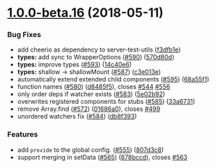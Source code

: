<a name="1.0.0-beta.16"></a>
# [1.0.0-beta.16](https://github.com/vuejs/vue-test-utils/compare/v1.0.0-beta.15...v1.0.0-beta.16) (2018-05-11)


### Bug Fixes

* add cheerio as dependency to server-test-utils ([f3dfb1e](https://github.com/vuejs/vue-test-utils/commit/f3dfb1e))
* **types:** add sync to WrapperOptions ([#590](https://github.com/vuejs/vue-test-utils/issues/590)) ([570d80d](https://github.com/vuejs/vue-test-utils/commit/570d80d))
* **types:** improve types ([#593](https://github.com/vuejs/vue-test-utils/issues/593)) ([14c40e6](https://github.com/vuejs/vue-test-utils/commit/14c40e6))
* **types:** shallow -> shallowMount ([#587](https://github.com/vuejs/vue-test-utils/issues/587)) ([c3e013e](https://github.com/vuejs/vue-test-utils/commit/c3e013e))
* automatically extend extended child components ([#595](https://github.com/vuejs/vue-test-utils/issues/595)) ([68a55f1](https://github.com/vuejs/vue-test-utils/commit/68a55f1))
* function names ([#580](https://github.com/vuejs/vue-test-utils/issues/580)) ([d8485f5](https://github.com/vuejs/vue-test-utils/commit/d8485f5)), closes [#544](https://github.com/vuejs/vue-test-utils/issues/544) [#556](https://github.com/vuejs/vue-test-utils/issues/556)
* only order deps if watcher exists ([#583](https://github.com/vuejs/vue-test-utils/issues/583)) ([5e02b92](https://github.com/vuejs/vue-test-utils/commit/5e02b92))
* overwrites registered components for stubs ([#585](https://github.com/vuejs/vue-test-utils/issues/585)) ([33a6731](https://github.com/vuejs/vue-test-utils/commit/33a6731))
* remove Array.find  ([#572](https://github.com/vuejs/vue-test-utils/issues/572)) ([01686a0](https://github.com/vuejs/vue-test-utils/commit/01686a0)), closes [#499](https://github.com/vuejs/vue-test-utils/issues/499)
* unordered watchers fix ([#584](https://github.com/vuejs/vue-test-utils/issues/584)) ([db8f393](https://github.com/vuejs/vue-test-utils/commit/db8f393))


### Features

* add `provide` to the global config. ([#555](https://github.com/vuejs/vue-test-utils/issues/555)) ([807d3c8](https://github.com/vuejs/vue-test-utils/commit/807d3c8))
* support merging in setData ([#565](https://github.com/vuejs/vue-test-utils/issues/565)) ([878bccd](https://github.com/vuejs/vue-test-utils/commit/878bccd)), closes [#563](https://github.com/vuejs/vue-test-utils/issues/563)



